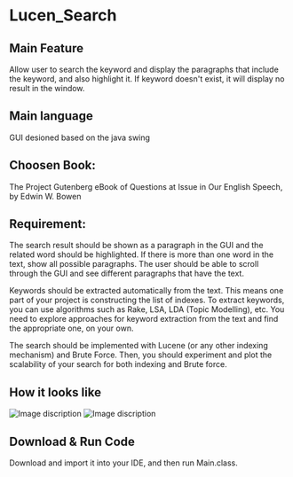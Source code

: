 # Lucen_Search

## Main Feature

Allow user to search the keyword and display the paragraphs that include the keyword, and also highlight it. If keyword doesn't exist, it will display no result in the window.

## Main language

GUI desioned based on the java swing

## Choosen Book: 

The Project Gutenberg eBook of Questions at Issue in Our English Speech, by Edwin W. Bowen

## Requirement:

The search result should be shown as a paragraph in the GUI and the related word should be highlighted. If there is more than one word in the text, show all possible paragraphs. The user should be able to scroll through the GUI and see different paragraphs that have the text.

Keywords should be extracted automatically from the text. This means one part of your project is constructing the list of indexes. To extract keywords, you can use algorithms such as Rake, LSA, LDA (Topic Modelling), etc. You need to explore approaches for keyword extraction from the text and find the appropriate one, on your own.

The search should be implemented with Lucene (or any other indexing mechanism) and Brute Force. Then, you should experiment and plot the scalability of your search for both indexing and Brute force.

## How it looks like

![Image discription](https://github.com/Qiwei1i/img-storage/blob/main/LucenSearchOne.png)
![Image discription](https://github.com/Qiwei1i/img-storage/blob/main/LucenSearchTwo.png)

## Download & Run Code

Download and import it into your IDE, and then run Main.class.
